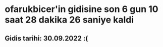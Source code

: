 # ofarukbicer'in gidisine son 6 gun 10 saat 28 dakika 26 saniye kaldi

## Gidis tarihi: 30.09.2022 :(